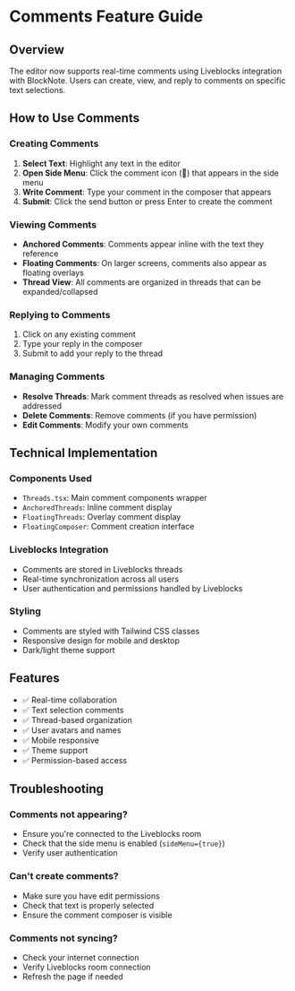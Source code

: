 # Comments Feature Guide

## Overview

The editor now supports real-time comments using Liveblocks integration with BlockNote. Users can create, view, and reply to comments on specific text selections.

## How to Use Comments

### Creating Comments

1. **Select Text**: Highlight any text in the editor
2. **Open Side Menu**: Click the comment icon (💬) that appears in the side menu
3. **Write Comment**: Type your comment in the composer that appears
4. **Submit**: Click the send button or press Enter to create the comment

### Viewing Comments

- **Anchored Comments**: Comments appear inline with the text they reference
- **Floating Comments**: On larger screens, comments also appear as floating overlays
- **Thread View**: All comments are organized in threads that can be expanded/collapsed

### Replying to Comments

1. Click on any existing comment
2. Type your reply in the composer
3. Submit to add your reply to the thread

### Managing Comments

- **Resolve Threads**: Mark comment threads as resolved when issues are addressed
- **Delete Comments**: Remove comments (if you have permission)
- **Edit Comments**: Modify your own comments

## Technical Implementation

### Components Used

- `Threads.tsx`: Main comment components wrapper
- `AnchoredThreads`: Inline comment display
- `FloatingThreads`: Overlay comment display
- `FloatingComposer`: Comment creation interface

### Liveblocks Integration

- Comments are stored in Liveblocks threads
- Real-time synchronization across all users
- User authentication and permissions handled by Liveblocks

### Styling

- Comments are styled with Tailwind CSS classes
- Responsive design for mobile and desktop
- Dark/light theme support

## Features

- ✅ Real-time collaboration
- ✅ Text selection comments
- ✅ Thread-based organization
- ✅ User avatars and names
- ✅ Mobile responsive
- ✅ Theme support
- ✅ Permission-based access

## Troubleshooting

### Comments not appearing?

- Ensure you're connected to the Liveblocks room
- Check that the side menu is enabled (`sideMenu={true}`)
- Verify user authentication

### Can't create comments?

- Make sure you have edit permissions
- Check that text is properly selected
- Ensure the comment composer is visible

### Comments not syncing?

- Check your internet connection
- Verify Liveblocks room connection
- Refresh the page if needed
